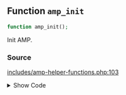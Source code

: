 ## Function `amp_init`

```php
function amp_init();
```

Init AMP.

### Source

[includes/amp-helper-functions.php:103](TODO)

<details>
<summary>Show Code</summary>
```php
<php ?>```
</details>
